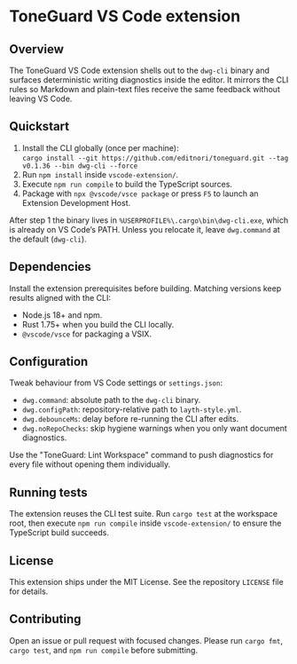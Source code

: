 ﻿# ToneGuard VS Code extension

## Overview
The ToneGuard VS Code extension shells out to the `dwg-cli` binary and surfaces deterministic writing diagnostics inside the editor. It mirrors the CLI rules so Markdown and plain-text files receive the same feedback without leaving VS Code.

## Quickstart
1. Install the CLI globally (once per machine):  
   `cargo install --git https://github.com/editnori/toneguard.git --tag v0.1.36 --bin dwg-cli --force`
2. Run `npm install` inside `vscode-extension/`.
3. Execute `npm run compile` to build the TypeScript sources.
4. Package with `npx @vscode/vsce package` or press `F5` to launch an Extension Development Host.

After step 1 the binary lives in `%USERPROFILE%\.cargo\bin\dwg-cli.exe`, which is already on VS Code’s PATH. Unless you relocate it, leave `dwg.command` at the default (`dwg-cli`).

## Dependencies
Install the extension prerequisites before building. Matching versions keep results aligned with the CLI:
- Node.js 18+ and npm.
- Rust 1.75+ when you build the CLI locally.
- `@vscode/vsce` for packaging a VSIX.

## Configuration
Tweak behaviour from VS Code settings or `settings.json`:
- `dwg.command`: absolute path to the `dwg-cli` binary.
- `dwg.configPath`: repository-relative path to `layth-style.yml`.
- `dwg.debounceMs`: delay before re-running the CLI after edits.
- `dwg.noRepoChecks`: skip hygiene warnings when you only want document diagnostics.

Use the "ToneGuard: Lint Workspace" command to push diagnostics for every file without opening them individually.

## Running tests
The extension reuses the CLI test suite. Run `cargo test` at the workspace root, then execute `npm run compile` inside `vscode-extension/` to ensure the TypeScript build succeeds.

## License
This extension ships under the MIT License. See the repository `LICENSE` file for details.

## Contributing
Open an issue or pull request with focused changes. Please run `cargo fmt`, `cargo test`, and `npm run compile` before submitting.
